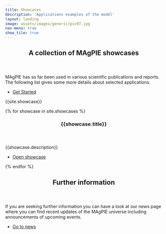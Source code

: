 ```yaml
---
title: Showcases
description: 'Applications examples of the model'
layout: landing
image: assets/images/generic/pic07.jpg
nav-menu: true
show_tile: true
---
```



<!-- Main -->
<div id="main">

<!-- One -->
<section id="one">
	<div class="inner">
		<header class="major">
			<h2>A collection of MAgPIE showcases</h2>
		</header>
		<p>MAgPIE has so far been used in various scientific publications and
        reports. The following list gives some more details about selected 
        applications.</p>
		<ul class="actions">
          <li><a href="#two" class="button next scrolly">Get Started</a></li>
        </ul>
	</div>
</section>


{{site.showcase}}

<!-- Two -->
<section id="two" class="spotlights">
{% for showcase in site.showcases %}
<section>
		<a href="showcase.url" class="image">
			<img src="{% link {{showcase.image}} %}" alt="" data-position="center center" />
		</a>
		<div class="content">
			<div class="inner">
				<header class="major">
					<h3>{{showcase.title}}</h3>
				</header>
				<p>{{showcase.description}}</p>
				<ul class="actions">
					<li><a href="{{showcase.url}}" class="button" target="_blank">Open showcase</a></li>
				</ul>
			</div>
		</div>
	</section>
{% endfor %}
</section>

<!-- Three -->
<section id="three">
	<div class="inner">
		<header class="major">
			<h2>Further information</h2>
		</header>
		<p>If you are seeking further information you can have a look at our news page where you can find recent updates of the MAgPIE universe including announcements of upcoming events.</p>
		<ul class="actions">
			<li><a href="{% link news.md %}" class="button next">Go to news</a></li>
		</ul>
	</div>
</section>

</div>
